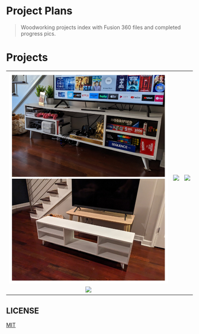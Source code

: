 # Project Plans

> Woodworking projects index with Fusion 360 files and completed progress pics.

# Projects

| | | |
|:-------------------------:|:-------------------------:|:-------------------------:|
| <a href="https://github.com/g-harel/existing-tv-stand"><img width="1604" src="https://github.com/g-harel/existing-tv-stand/blob/main/collage.jpg?raw=true"> | <a href="https://github.com/g-harel/console-table-drawer-box"><img width="1604" src="https://github.com/g-harel/console-table-drawer-box/blob/main/images/drawer1.png?raw=true"> | <a href="https://github.com/g-harel/euro-box-shelves"><img width="1604" src="https://github.com/g-harel/euro-box-shelves/blob/main/images/shelves1.png?raw=true"> |
| <a href="https://github.com/g-harel/topper-block"><img width="1604" src="https://github.com/g-harel/topper-block/blob/main/images/leafs1.png?raw=true"> | | |

## LICENSE

[MIT](./LICENSE)
